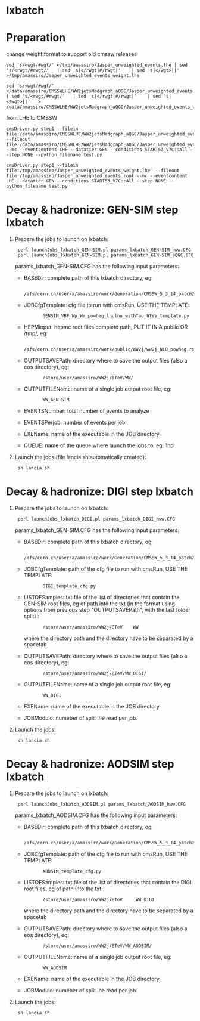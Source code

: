 lxbatch
=======


Preparation
=======

change weight format to support old cmssw releases

    sed 's/<wgt/#wgt/' </tmp/amassiro/Jasper_unweighted_events.lhe | sed 's/<rwgt/#rwgt/'   | sed 's|</rwgt|#/rwgt|'    | sed 's|</wgt>||'   >/tmp/amassiro/Jasper_unweighted_events_weight.lhe

    sed 's/<wgt/#wgt/' </data/amassiro/CMSSWLHE/WW2jetsMadgraph_aQGC/Jasper_unweighted_events.lhe | sed 's/<rwgt/#rwgt/'   | sed 's|</rwgt|#/rwgt|'    | sed 's|</wgt>||'   > /data/amassiro/CMSSWLHE/WW2jetsMadgraph_aQGC/Jasper_unweighted_events_weight.lhe

from LHE to CMSSW

    cmsDriver.py step1 --filein file:/data/amassiro/CMSSWLHE/WW2jetsMadgraph_aQGC/Jasper_unweighted_events_weight.lhe  --fileout file:/data/amassiro/CMSSWLHE/WW2jetsMadgraph_aQGC/Jasper_unweighted_events.root --mc --eventcontent LHE --datatier GEN --conditions START53_V7C::All --step NONE --python_filename test.py 

    cmsDriver.py step1 --filein file:/tmp/amassiro/Jasper_unweighted_events_weight.lhe  --fileout file:/tmp/amassiro/Jasper_unweighted_events.root --mc --eventcontent LHE --datatier GEN --conditions START53_V7C::All --step NONE --python_filename test.py 



Decay & hadronize: GEN-SIM step lxbatch
=======


1. Prepare the jobs to launch on lxbatch:

        perl launchJobs_lxbatch_GEN-SIM.pl params_lxbatch_GEN-SIM_hww.CFG
        perl launchJobs_lxbatch_GEN-SIM.pl params_lxbatch_GEN-SIM_aQGC.CFG

    params_lxbatch_GEN-SIM.CFG has the following input parameters:

   - BASEDir: complete path of this lxbatch directory, eg:

                /afs/cern.ch/user/a/amassiro/work/Generation/CMSSW_5_3_14_patch2/src/WW2jewk/Generation/lxbatch/

   - JOBCfgTemplate: cfg file to run with cmsRun, USE THE TEMPLATE:

                GENSIM_VBF_Wp_Wm_powheg_lnulnu_withTau_8TeV_template.py

   - HEPMinput: hepmc root files complete path, PUT IT IN A public OR /tmp/, eg:

                /afs/cern.ch/user/a/amassiro/work/public/WW2j/ww2j_NLO_powheg.root

   - OUTPUTSAVEPath: directory where to save the output files (also a eos directory), eg:

                /store/user/amassiro/WW2j/8TeV/WW/

   - OUTPUTFILEName: name of a single job output root file, eg:

                WW_GEN-SIM

   - EVENTSNumber: total number of events to analyze

   - EVENTSPerjob: number of events per job

   - EXEName: name of the executable in the JOB directory.

   - QUEUE: name of the queue where launch the jobs to, eg: 1nd

1. Launch the jobs (file lancia.sh automatically created):

        sh lancia.sh


Decay & hadronize: DIGI step lxbatch
=======

1. Prepare the jobs to launch on lxbatch:

        perl launchJobs_lxbatch_DIGI.pl params_lxbatch_DIGI_hww.CFG

    params_lxbatch_GEN-SIM.CFG has the following input parameters:

   - BASEDir: complete path of this lxbatch directory, eg:

                /afs/cern.ch/user/a/amassiro/work/Generation/CMSSW_5_3_14_patch2/src/WW2jewk/Generation/lxbatch/

   - JOBCfgTemplate: path of the cfg file to run with cmsRun, USE THE TEMPLATE:

                DIGI_template_cfg.py

   - LISTOFSamples: txt file of the list of directories that contain the GEN-SIM root files, eg of path into the txt (in the format using options from previous step "OUTPUTSAVEPath", with the last folder split) :

                /store/user/amassiro/WW2j/8TeV    WW


     where the directory path and the directory have to be separated by a spacetab

   - OUTPUTSAVEPath: directory where to save the output files (also a eos directory), eg:

                /store/user/amassiro/WW2j/8TeV/WW_DIGI/

   - OUTPUTFILEName: name of a single job output root file, eg:

                WW_DIGI

   - EXEName: name of the executable in the JOB directory.

   - JOBModulo: numeber of split lhe read per job. 


2. Launch the jobs:

        sh lancia.sh


Decay & hadronize: AODSIM step lxbatch
=======

1. Prepare the jobs to launch on lxbatch:

        perl launchJobs_lxbatch_AODSIM.pl params_lxbatch_AODSIM_hww.CFG

   params_lxbatch_AODSIM.CFG has the following input parameters:

   - BASEDir: complete path of this lxbatch directory, eg:

                /afs/cern.ch/user/a/amassiro/work/Generation/CMSSW_5_3_14_patch2/src/WW2jewk/Generation/lxbatch/

   - JOBCfgTemplate: path of the cfg file to run with cmsRun, USE THE TEMPLATE:

                AODSIM_template_cfg.py

   - LISTOFSamples: txt file of the list of directories that contain the DIGI root files, eg of path into the txt:

                /store/user/amassiro/WW2j/8TeV     WW_DIGI

     where the directory path and the directory have to be separated by a spacetab

   - OUTPUTSAVEPath: directory where to save the output files (also a eos directory), eg:

                /store/user/amassiro/WW2j/8TeV/WW_AODSIM/

   - OUTPUTFILEName: name of a single job output root file, eg:

                WW_AODSIM

   - EXEName: name of the executable in the JOB directory.

   - JOBModulo: numeber of split lhe read per job. 


2. Launch the jobs:

        sh lancia.sh


